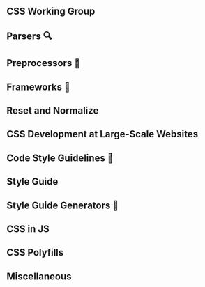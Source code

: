 ## CSS Working Group


## Parsers :mag:


## Preprocessors :pill:


## Frameworks :art:


## Reset and Normalize


## CSS Development at Large-Scale Websites


## Code Style Guidelines :book:


## Style Guide


## Style Guide Generators :slot_machine:


## CSS in JS


## CSS Polyfills


## Miscellaneous

